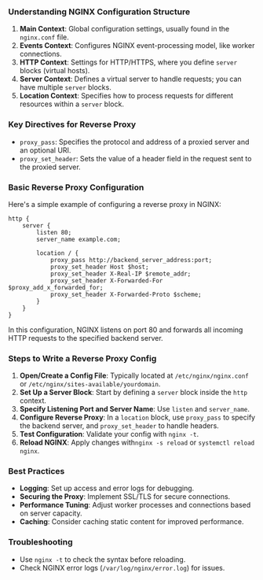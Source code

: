### Understanding NGINX Configuration Structure
1. **Main Context**: Global configuration settings, usually found in the `nginx.conf` file.
2. **Events Context**: Configures NGINX event-processing model, like worker connections.
3. **HTTP Context**: Settings for HTTP/HTTPS, where you define `server` blocks (virtual hosts).
4. **Server Context**: Defines a virtual server to handle requests; you can have multiple `server` blocks.
5. **Location Context**: Specifies how to process requests for different resources within a `server` block.

### Key Directives for Reverse Proxy
- `proxy_pass`: Specifies the protocol and address of a proxied server and an optional URI.
- `proxy_set_header`: Sets the value of a header field in the request sent to the proxied server.

### Basic Reverse Proxy Configuration
Here's a simple example of configuring a reverse proxy in NGINX:

```nginx
http {
    server {
        listen 80;
        server_name example.com;

        location / {
            proxy_pass http://backend_server_address:port;
            proxy_set_header Host $host;
            proxy_set_header X-Real-IP $remote_addr;
            proxy_set_header X-Forwarded-For $proxy_add_x_forwarded_for;
            proxy_set_header X-Forwarded-Proto $scheme;
        }
    }
}
```

In this configuration, NGINX listens on port 80 and forwards all incoming HTTP requests to the specified backend server.

### Steps to Write a Reverse Proxy Config
1. **Open/Create a Config File**: Typically located at `/etc/nginx/nginx.conf` or `/etc/nginx/sites-available/yourdomain`.
2. **Set Up a Server Block**: Start by defining a `server` block inside the `http` context.
3. **Specify Listening Port and Server Name**: Use `listen` and `server_name`.
4. **Configure Reverse Proxy**: In a `location` block, use `proxy_pass` to specify the backend server, and `proxy_set_header` to handle headers.
5. **Test Configuration**: Validate your config with `nginx -t`.
6. **Reload NGINX**: Apply changes with`nginx -s reload` or `systemctl reload nginx`.

### Best Practices
- **Logging**: Set up access and error logs for debugging.
- **Securing the Proxy**: Implement SSL/TLS for secure connections.
- **Performance Tuning**: Adjust worker processes and connections based on server capacity.
- **Caching**: Consider caching static content for improved performance.

### Troubleshooting
- Use `nginx -t` to check the syntax before reloading.
- Check NGINX error logs (`/var/log/nginx/error.log`) for issues.